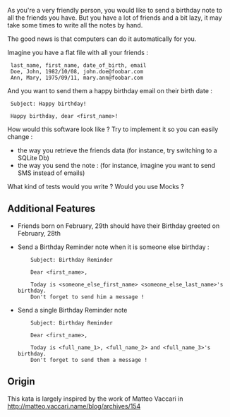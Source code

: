 As you're a very friendly person, you would like to send a birthday note to all the friends you have. But you have a lot of friends and a bit lazy, it may take some times to write all the notes by hand.

The good news is that computers can do it automatically for you.

Imagine you have a flat file with all your friends :

     last_name, first_name, date_of_birth, email
     Doe, John, 1982/10/08, john.doe@foobar.com
     Ann, Mary, 1975/09/11, mary.ann@foobar.com

And you want to send them a happy birthday email on their birth date :

     Subject: Happy birthday!

     Happy birthday, dear <first_name>!

How would this software look like ? Try to implement it so you can easily change :

- the way you retrieve the friends data (for instance, try switching to a SQLite Db)
- the way you send the note : (for instance, imagine you want to send SMS instead of emails)

What kind of tests would you write ? Would you use Mocks ?

## Additional Features

- Friends born on February, 29th should have their Birthday greeted on February, 28th
- Send a Birthday Reminder note when it is someone else birthday :

          Subject: Birthday Reminder

          Dear <first_name>,

          Today is <someone_else_first_name> <someone_else_last_name>'s birthday.
          Don't forget to send him a message !

- Send a single Birthday Reminder note

          Subject: Birthday Reminder

          Dear <first_name>,

          Today is <full_name_1>, <full_name_2> and <full_name_3>'s birthday.
          Don't forget to send them a message !

## Origin

This kata is largely inspired by the work of Matteo Vaccari in http://matteo.vaccari.name/blog/archives/154
